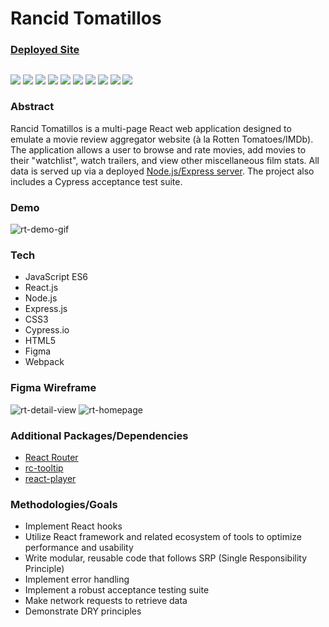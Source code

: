 # Rancid Tomatillos

### [Deployed Site](https://rancid-tomatillos-project.netlify.app/)

##

<p align="left">
  <img src="https://img.shields.io/badge/JavaScript-F7DF1E?style=for-the-badge&logo=javascript&logoColor=black" />
  <img src="https://img.shields.io/badge/React-20232A?style=for-the-badge&logo=react&logoColor=61DAFB" />
  <img src="https://img.shields.io/badge/React_Router-CA4245?style=for-the-badge&logo=react-router&logoColor=white" />
  <img src="https://img.shields.io/badge/Node.js-43853D?style=for-the-badge&logo=node.js&logoColor=white" />
  <img src="https://img.shields.io/badge/Express.js-404D59?style=for-the-badge" />
  <img src="https://img.shields.io/badge/Cypress.io-6e3596?style=for-the-badge" />
  <img src="https://img.shields.io/badge/CSS3-1572B6?style=for-the-badge&logo=css3&logoColor=white" />
  <img src="https://img.shields.io/badge/HTML5-E34F26?style=for-the-badge&logo=html5&logoColor=white" />
  <img src="https://img.shields.io/badge/Netlify-00C7B7?style=for-the-badge&logo=netlify&logoColor=white" />
  <img src="https://img.shields.io/badge/Figma-F24E1E?style=for-the-badge&logo=figma&logoColor=white" />
</p>

### Abstract

Rancid Tomatillos is a multi-page React web application designed to emulate a movie review aggregator website (à la Rotten Tomatoes/IMDb). The application allows a user to browse and rate movies, add movies to their "watchlist", watch trailers, and view other miscellaneous film stats. All data is served up via a deployed [Node.js/Express server](https://github.com/sam-rice/rancid-tomatillos-api). The project also includes a Cypress acceptance test suite.

### Demo

![rt-demo-gif](https://user-images.githubusercontent.com/108169988/207665482-a6211b89-6cbe-4803-941f-3085ce364ea2.gif)

### Tech

- JavaScript ES6
- React.js
- Node.js
- Express.js
- CSS3
- Cypress.io
- HTML5
- Figma
- Webpack

### Figma Wireframe

![rt-detail-view](https://user-images.githubusercontent.com/108169988/207661572-75c72eea-c589-4c70-b0e1-5846b9af1f19.png)
![rt-homepage](https://user-images.githubusercontent.com/108169988/207661605-648efeaf-733b-4455-b818-5123eefca860.png)

### Additional Packages/Dependencies

- [React Router](https://v5.reactrouter.com/)
- [rc-tooltip](https://www.npmjs.com/package/rc-tooltip)
- [react-player](https://www.npmjs.com/package/react-player)

### Methodologies/Goals

- Implement React hooks
- Utilize React framework and related ecosystem of tools to optimize performance and usability
- Write modular, reusable code that follows SRP (Single Responsibility Principle)
- Implement error handling
- Implement a robust acceptance testing suite
- Make network requests to retrieve data
- Demonstrate DRY principles
